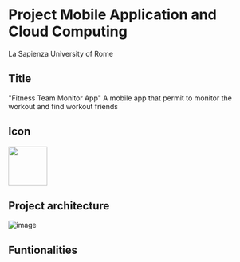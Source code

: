 # Project Mobile Application and Cloud Computing
La Sapienza University of Rome

## Title
"Fitness Team Monitor App"
A mobile app that permit to monitor the workout and find workout friends


## Icon
<img src="[https://github.com/giorgiadarmi/easyhome/blob/master/icon.png](https://github.com/giorgiadarmi/Mobile_application_project/blob/master/app/src/main/res/drawable/logo_app.png)" width="78">

## Project architecture
![image](https://github.com/giorgiadarmi/Mobile_application_project/assets/95757658/cb50873e-6e88-4473-998a-55e7750fadc9)


## Funtionalities
